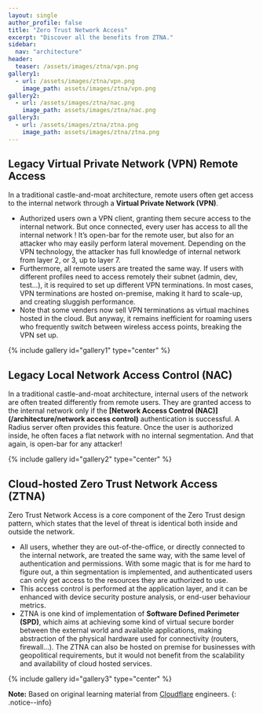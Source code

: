 ```yaml
---
layout: single
author_profile: false
title: "Zero Trust Network Access"
excerpt: "Discover all the benefits from ZTNA."
sidebar:
  nav: "architecture"
header:
  teaser: /assets/images/ztna/vpn.png
gallery1:
  - url: /assets/images/ztna/vpn.png
    image_path: assets/images/ztna/vpn.png
gallery2: 
  - url: /assets/images/ztna/nac.png
    image_path: assets/images/ztna/nac.png
gallery3: 
  - url: /assets/images/ztna/ztna.png
    image_path: assets/images/ztna/ztna.png
---
```


## Legacy Virtual Private Network (VPN) Remote Access

In a traditional castle-and-moat architecture, remote users often get access to the internal network through a **Virtual Private Network (VPN)**.
- Authorized users own a VPN client, granting them secure access to the internal network. But once connected, every user has access to all the internal network ! It’s open-bar for the remote user, but also for an attacker who may easily perform lateral movement. Depending on the VPN technology, the attacker has full knowledge of internal network from layer 2, or 3, up to layer 7.
- Furthermore, all remote users are treated the same way. If users with different profiles need to access remotely their subnet (admin, dev, test…), it is required to set up different VPN terminations. In most cases, VPN terminations are hosted on-premise, making it hard to scale-up, and creating sluggish performance.
- Note that some venders now sell VPN terminations as virtual machines hosted in the cloud. But anyway, it remains inefficient for roaming users who frequently switch between wireless access points, breaking the VPN set up.

{% include gallery id="gallery1" type="center" %}

## Legacy Local Network Access Control (NAC)

In a traditional castle-and-moat architecture, internal users of the network are often treated differently from remote users. They are granted access to the internal network only if the **[Network Access Control (NAC)](/architecture/network access control)** authentication is successful. A Radius server often provides this feature. Once the user is authorized inside, he often faces a flat network with no internal segmentation. And that again, is open-bar for any attacker!

{% include gallery id="gallery2" type="center" %}

## Cloud-hosted Zero Trust Network Access (ZTNA)

Zero Trust Network Access is a core component of the Zero Trust design pattern, which states that the level of threat is identical both inside and outside the network.
- All users, whether they are out-of-the-office, or directly connected to the internal network, are treated the same way, with the same level of authentication and permissions. With some magic that is for me hard to figure out, a thin segmentation is implemented, and authenticated users can only get access to the resources they are authorized to use.
- This access control is performed at the application layer, and it can be enhanced with device security posture analysis, or end-user behaviour metrics.
- ZTNA is one kind of implementation of **Software Defined Perimeter (SPD)**, which aims at achieving some kind of virtual secure border between the external world and available applications, making abstraction of the physical hardware used for connectivity (routers, firewall…). The ZTNA can also be hosted on premise for businesses with geopolitical requirements, but it would not benefit from the scalability and availability of cloud hosted services.

{% include gallery id="gallery3" type="center" %}

**Note:** Based on original learning material from [Cloudflare](https://www.cloudflare.com/learning) engineers.
{: .notice--info}
